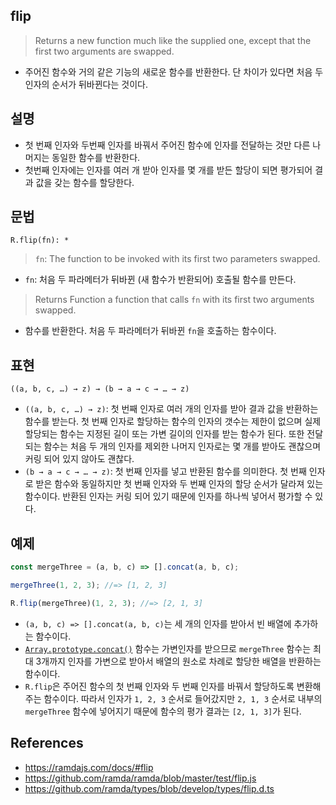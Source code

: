 ## flip

> Returns a new function much like the supplied one, except that the first two arguments are swapped.
- 주어진 함수와 거의 같은 기능의 새로운 함수를 반환한다. 단 차이가 있다면 처음 두 인자의 순서가 뒤바뀐다는 것이다.

## 설명

- 첫 번째 인자와 두번째 인자를 바꿔서 주어진 함수에 인자를 전달하는 것만 다른 나머지는 동일한 함수를 반환한다.
- 첫번째 인자에는 인자를 여러 개 받아 인자를 몇 개를 받든 할당이 되면 평가되어 결과 값을 갖는 함수를 할당한다.

## 문법

```
R.flip(fn): *
```

> `fn`: The function to be invoked with its first two parameters swapped.
- `fn`: 처음 두 파라메터가 뒤바뀐 (새 함수가 반환되어) 호출될 함수를 만든다.
> Returns Function a function that calls `fn` with its first two arguments swapped.
- 함수를 반환한다. 처음 두 파라메터가 뒤바뀐 `fn`을 호출하는 함수이다.

## 표현

```
((a, b, c, …) → z) → (b → a → c → … → z)
```
- `((a, b, c, …) → z)`: 첫 번째 인자로 여러 개의 인자를 받아 결과 값을 반환하는 함수를 받는다. 첫 번째 인자로 할당하는 함수의 인자의 갯수는 제한이 없으며 실제 할당되는 함수는 지정된 길이 또는 가변 길이의 인자를 받는 함수가 된다. 또한 전달되는 함수는 처음 두 개의 인자를 제외한 나머지 인자로는 몇 개를 받아도 괜찮으며 커링 되어 있지 않아도 괜찮다.
- `(b → a → c → … → z)`: 첫 번째 인자를 넣고 반환된 함수를 의미한다. 첫 번째 인자로 받은 함수와 동일하지만 첫 번째 인자와 두 번째 인자의 할당 순서가 달라져 있는 함수이다. 반환된 인자는 커링 되어 있기 때문에 인자를 하나씩 넣어서 평가할 수 있다.

## 예제

```js
const mergeThree = (a, b, c) => [].concat(a, b, c);

mergeThree(1, 2, 3); //=> [1, 2, 3]

R.flip(mergeThree)(1, 2, 3); //=> [2, 1, 3]
```

- `(a, b, c) => [].concat(a, b, c)`는 세 개의 인자를 받아서 빈 배열에 추가하는 함수이다.
- [`Array.prototype.concat()`](https://developer.mozilla.org/en-US/docs/Web/JavaScript/Reference/Global_Objects/Array/concat) 함수는 가변인자를 받으므로 `mergeThree` 함수는 최대 3개까지 인자를 가변으로 받아서 배열의 원소로 차례로 할당한 배열을 반환하는 함수이다.
- `R.flip`은 주어진 함수의 첫 번째 인자와 두 번째 인자를 바꿔서 할당하도록 변환해 주는 함수이다. 따라서 인자가 `1, 2, 3` 순서로 들어갔지만 `2, 1, 3` 순서로 내부의 `mergeThree` 함수에 넣어지기 때문에 함수의 평가 결과는 `[2, 1, 3]`가 된다.

## References

- https://ramdajs.com/docs/#flip
- https://github.com/ramda/ramda/blob/master/test/flip.js
- https://github.com/ramda/types/blob/develop/types/flip.d.ts
